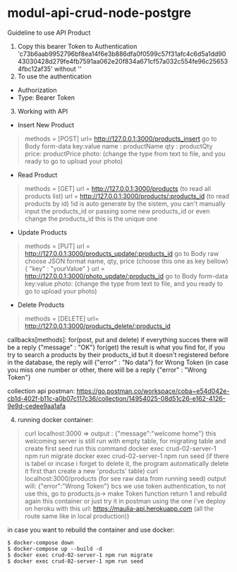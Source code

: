 # modul-api-crud-node-postgre

Guideline to use API Product
1. Copy this bearer Token to Authentication 'c73b6aab9952796bf8ea14f6e3b886dfa0f0599c57f31afc4c6d5a1dd9043030428d279fe4fb7591aa062e20f834a671cf57a032c554fe96c256534fbc12af35' without ''
2. To use the authentication 
- Authorization 
- Type: Bearer Token
3. Working with API 
- Insert New Product 
>methods = [POST] 
>url= http://127.0.0.1:3000/products_insert
>go to Body 
>form-data
key:value 
name : productName
qty  : productQty
price: productPrice
photo: (change the type from text to file, and you ready to go to upload your photo)
 

- Read Product
>methods = [GET] 
>url = http://127.0.0.1:3000/products (to read all products list) 
>url = http://127.0.0.1:3000/products/:products_id (to read products by id) 
!id is auto generate by the sistem, you can't manually input the products_id or passing some new products_id or even change the products_id this is the unique one


- Update Products 
>methods = [PUT] 
>url = http://127.0.0.1:3000/products_update/:products_id 
>go to Body
>raw 
>choose JSON format 
name, qty, price (choose this one as key bellow) 
{
"key" : "yourValue" 
}
>url = http://127.0.0.1:3000/photo_update/:products_id 
>go to Body 
>form-data
key:value
photo: (change the type from text to file, and you ready to go to upload your photo)

 	
- Delete Products 
>methods = [DELETE] 
>url= http://127.0.0.1:3000/products_delete/:products_id



callbacks[methods]: 
for(post, put and delete) if everything succes there will be a reply {"message" : "OK"}
for(get) the result is what you find for, if you try to search a products by their products_id but it doesn't registered before in the database, the reply will {"error" : "No data"}
for Wrong Token (in case you miss one number or other, there will be a reply {"error" : "Wrong Token"}



collection api postman: https://go.postman.co/workspace/coba~e54d042e-cb1d-402f-b11c-a0b07c117c36/collection/14954025-08d51c26-e162-4126-9e9d-cedee9aa1afa


4. running docker container: 
> curl localhost:3000 => output :  {"message":"welcome home"}
this welcoming server is still run with empty table, for migrating table and create first seed run this command 
> docker exec crud-02-server-1 npm run migrate
> docker exec crud-02-server-1 npm run seed
(if there is tabel or incase i forget to delete it, the program automatically delete it first than create a new 'products' table) 
> curl localhost:3000/products 
(for see raw data from running seed) output will: {"error":"Wrong Token"} bcs we use token authentication, to not use this, go to products.js-> make Token function return 1 and rebuild again this container or just try it in postman using the one i've deploy on heroku with this url: https://maulia-api.herokuapp.com (all the route same like in local production))

in case you want to rebuild the container and use docker: 
```
$ docker-compose down
$ docker-compose up --build -d
$ docker exec crud-02-server-1 npm run migrate
$ docker exec crud-02-server-1 npm run seed
```
